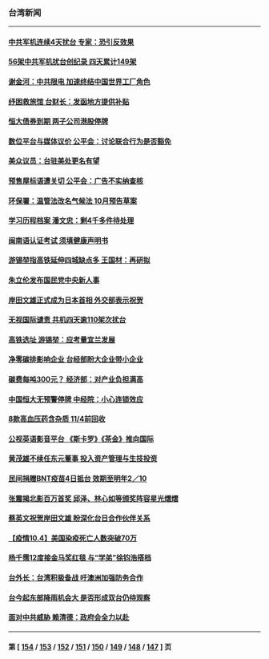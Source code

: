 ### 台湾新闻
---
#### [中共军机连续4天扰台 专家：恐引反效果](../../pages/ncid1349361/n13280367.md) 
#### [56架中共军机扰台创纪录 四天累计149架](../../pages/ncid1349361/n13280737.md) 
#### [谢金河：中共限电 加速终结中国世界工厂角色](../../pages/ncid1349361/n13279989.md) 
#### [纾困救旅馆 台财长：发函地方提供补贴](../../pages/ncid1349361/n13280509.md) 
#### [恒大债券到期 两子公司港股停牌](../../pages/ncid1349361/n13280764.md) 
#### [数位平台与媒体议价 公平会：讨论联合行为是否豁免](../../pages/ncid1349361/n13280773.md) 
#### [美众议员：台驻美处更名有望](../../pages/ncid1349361/n13280770.md) 
#### [预售屋标语遭关切 公平会：广告不实纳查核](../../pages/ncid1349361/n13280779.md) 
#### [环保署：温管法改名气候法 10月预告草案](../../pages/ncid1349361/n13280775.md) 
#### [学习历程档案 潘文忠：剩4千多件待处理](../../pages/ncid1349361/n13280777.md) 
#### [闽南语认证考试 须填健康声明书](../../pages/ncid1349361/n13280784.md) 
#### [游锡堃指高铁延伸四城缺点多 王国材：再研拟](../../pages/ncid1349361/n13280782.md) 
#### [朱立伦发布国民党中央新人事](../../pages/ncid1349361/n13280767.md) 
#### [岸田文雄正式成为日本首相 外交部表示祝贺](../../pages/ncid1349361/n13280506.md) 
#### [无视国际谴责 共机四天逾110架次扰台](../../pages/ncid1349361/n13280503.md) 
#### [高铁选址 游锡堃：应考量宜兰发展](../../pages/ncid1349361/n13280674.md) 
#### [净零碳排影响企业 台经部盼大企业带小企业](../../pages/ncid1349361/n13280593.md) 
#### [碳费每吨300元？ 经济部：对产业负担满高](../../pages/ncid1349361/n13280659.md) 
#### [中国恒大无预警停牌 中经院：小心连锁效应](../../pages/ncid1349361/n13280598.md) 
#### [8款高血压药含杂质 11/4前回收](../../pages/ncid1349361/n13280678.md) 
#### [公视英语影音平台 《斯卡罗》《茶金》推向国际](../../pages/ncid1349361/n13280211.md) 
#### [黄茂雄不续任东元董事 投入资产管理与生技投资](../../pages/ncid1349361/n13280596.md) 
#### [民间捐赠BNT疫苗4日抵台 效期至明年2／10](../../pages/ncid1349361/n13280521.md) 
#### [张震揭北影百万首奖  邱泽、林心如等颁奖阵容星光熠熠](../../pages/ncid1349361/n13280265.md) 
#### [蔡英文祝贺岸田文雄 盼深化台日合作伙伴关系](../../pages/ncid1349361/n13280014.md) 
#### [【疫情10.4】美国染疫死亡人数突破70万](../../pages/ncid1349361/n13279837.md) 
#### [杨千霈12度接金马奖红毯 与“学弟”徐钧浩搭档](../../pages/ncid1349361/n13280055.md) 
#### [台外长：台湾积极备战 吁澳洲加强防务合作](../../pages/ncid1349361/n13280021.md) 
#### [台今起东部降雨机会大 是否形成双台仍待观察](../../pages/ncid1349361/n13278284.md) 
#### [面对中共威胁 赖清德：政府会全力以赴](../../pages/ncid1349361/n13278232.md) 

---
#### 第 [ [154](./154.md) / [153](./153.md) / [152](./152.md) / [151](./151.md) / [150](./150.md) / [149](./149.md) / [148](./148.md) / [147](./147.md) ] 页
